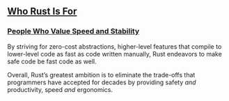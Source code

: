## [Who Rust Is For](https://doc.rust-lang.org/stable/book/ch00-00-introduction.html#who-rust-is-for)

### [People Who Value Speed and Stability](https://doc.rust-lang.org/stable/book/ch00-00-introduction.html#people-who-value-speed-and-stability)

By striving for zero-cost abstractions, higher-level features that compile to lower-level code as fast as code written manually, Rust endeavors to make safe code be fast code as well.

Overall, Rust’s greatest ambition is to eliminate the trade-offs that programmers have accepted for decades by providing safety _and_ productivity, speed _and_ ergonomics.